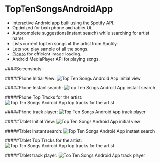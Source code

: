 # TopTenSongsAndroidApp

* Interactive Android app built using the Spotify API.
* Optimized for both phone and tablet UI.
* Autocomplete suggestions(Instant search) while searching for artist name.
* Lists current top ten songs of the artist from Spotify.
* Lets you play sample of all the songs.
* <a href="http://square.github.io/picasso/">Picaso</a> for efficient image loading.
* Android MediaPlayer API for playing songs.

####Screenshots:

#####Phone Initial View:
<img href="https://raw.githubusercontent.com/navdeepsekhon/TopTenSongsAndroidApp/master/screenshots/phone_initial_view.png" alt="Top Ten Songs Android App initial view"/>

#####Phone Instant search:
<img href="https://github.com/navdeepsekhon/TopTenSongsAndroidApp/blob/master/screenshots/phone_instant_search.png" alt="Top Ten Songs Android App instant search"/>

#####Phone Top Tracks for the artist:
<img href="https://github.com/navdeepsekhon/TopTenSongsAndroidApp/blob/master/screenshots/phone_artist_top_songs.png" alt="Top Ten Songs Android App top tracks for the artist"/>

#####Phone track player:
<img href="https://github.com/navdeepsekhon/TopTenSongsAndroidApp/blob/master/screenshots/phone_player.png" alt="Top Ten Songs Android App track player"/>


#####Tablet Initial View:
<img href="https://github.com/navdeepsekhon/TopTenSongsAndroidApp/blob/master/screenshots/tablet_initial_view.PNG" alt="Top Ten Songs Android App initial view"/>

#####Tablet Instant search:
<img href="https://github.com/navdeepsekhon/TopTenSongsAndroidApp/blob/master/screenshots/tablet_instant_search.PNG" alt="Top Ten Songs Android App instant search"/>

#####Tablet Top Tracks for the artist:
<img href="https://github.com/navdeepsekhon/TopTenSongsAndroidApp/blob/master/screenshots/tablet_artist_top_songs.PNG" alt="Top Ten Songs Android App top tracks for the artist"/>

#####Tablet track player:
<img href="https://github.com/navdeepsekhon/TopTenSongsAndroidApp/blob/master/screenshots/tablet_player.PNG" alt="Top Ten Songs Android App track player"/>

